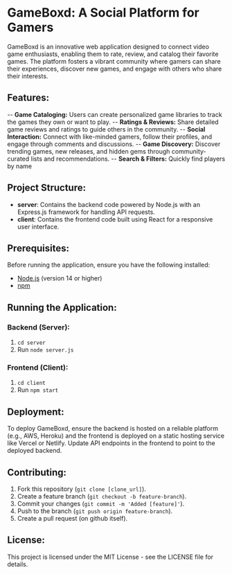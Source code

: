 # GameBoxd: A Social Platform for Gamers

GameBoxd is an innovative web application designed to connect video game enthusiasts, enabling them to rate, review, and catalog their favorite games. The platform fosters a vibrant community where gamers can share their experiences, discover new games, and engage with others who share their interests.

## Features:

-- **Game Cataloging:** Users can create personalized game libraries to track the games they own or want to play.
-- **Ratings & Reviews:** Share detailed game reviews and ratings to guide others in the community.
-- **Social Interaction:** Connect with like-minded gamers, follow their profiles, and engage through comments and discussions.
-- **Game Discovery:** Discover trending games, new releases, and hidden gems through community-curated lists and recommendations.
-- **Search & Filters:** Quickly find players by name

## Project Structure:
- **server**: Contains the backend code powered by Node.js with an Express.js framework for handling API requests.
- **client**: Contains the frontend code built using React for a responsive user interface.

## Prerequisites:
Before running the application, ensure you have the following installed:
- [Node.js](https://nodejs.org/) (version 14 or higher)
- [npm](https://www.npmjs.com/)

## Running the Application:

### Backend (Server):

1. `cd server`
2. Run `node server.js`

### Frontend (Client):

1. `cd client`
2. Run `npm start`

## Deployment:

To deploy GameBoxd, ensure the backend is hosted on a reliable platform (e.g., AWS, Heroku) and the frontend is deployed on a static hosting service like Vercel or Netlify. Update API endpoints in the frontend to point to the deployed backend.

## Contributing:
1. Fork this repository (`git clone [clone_url]`).
2. Create a feature branch (`git checkout -b feature-branch`).
3. Commit your changes (`git commit -m 'Added [feature]'`).
4. Push to the branch (`git push origin feature-branch`).
5. Create a pull request (on github itself).

## License:
This project is licensed under the MIT License - see the LICENSE file for details.
